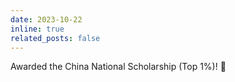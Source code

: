 ```yaml
---
date: 2023-10-22
inline: true
related_posts: false
---
```


Awarded the China National Scholarship (Top 1%)! :1st_place_medal:
